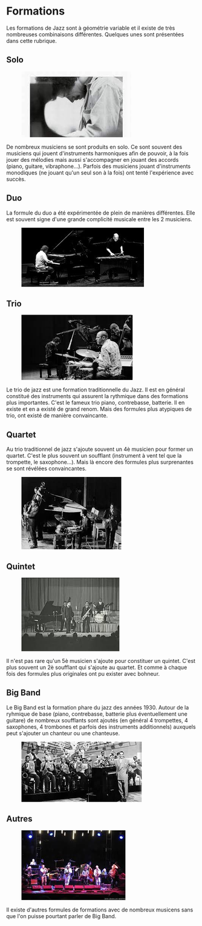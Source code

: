 # Formations

Les formations de Jazz sont à géométrie variable et il existe de très nombreuses combinaisons différentes. Quelques unes sont présentées dans cette rubrique.

## Solo
<div class="encart-paragraph">
<a href="/#/formations/c1-solo.md#présentation-générale">
<figure class="app-frame formations encart styles" data-title="Keith Jarrett"><img src="assets/images/Keith.Jarrett2.jpg"></figure></a>
<p> De nombreux musiciens se sont produits en solo. Ce sont souvent des musiciens qui jouent d'instruments harmoniques afin de pouvoir, à la fois jouer des mélodies mais aussi s'accompagner en jouant des accords (piano, guitare, vibraphone...). Parfois des musiciens jouant d'instruments monodiques (ne jouant qu'un seul son à la fois) ont tenté l'expérience avec succès.</p></div>

## Duo
<div class="encart-paragraph"><p>La formule du duo a été expérimentée de plein de manières différentes. Elle est souvent signe d'une grande complicité musicale entre les 2 musiciens.</p>
<a href="/#/formations/c2-duo.md#Duo">
<figure class="app-frame formations encart styles" data-title="Chick Corea et Gary Burton"><img src="assets/images/Chick-Corea__Gary-Burton.jpg"></figure></a>
</div>

## Trio
<div class="encart-paragraph">
<a href="/#/formations/c3-trio.md#Trio">
<figure class="app-frame formations encart styles" data-title="Brad Mehldau Trio"><img src="assets/images/Brad-Mehldau-Trio.jpg"></figure></a>
<p> Le trio de jazz est une formation traditionnelle du Jazz. Il est en général constitué des instruments qui assurent la rythmique dans des formations plus importantes. C'est le fameux trio piano, contrebasse, batterie. Il en existe et en a existé de grand renom. Mais des formules plus atypiques de trio, ont existé de manière convaincante.</p></div>


## Quartet
<div class="encart-paragraph"><p> Au trio traditionnel de jazz s'ajoute souvent un 4è musicien pour former un quartet. C'est le plus souvent un soufflant (instrument à vent tel que la trompette, le saxophone...). Mais là encore des formules plus surprenantes se sont révélées convaincantes. </p>
<a href="/#/formations/c4-quartet.md#Quartet">
<figure class="app-frame formations encart styles" data-title="John Coltrane Quartet"><img src="assets/images/John-Coltrane-Quartet.jpg"></figure></a>
</div>

## Quintet
<div class="encart-paragraph">
<a href="/#/formations/c5-quintet.md#Quintet">
<figure class="app-frame formations encart styles" data-title="Art Blakey and the Jazz Messangers"><img src="assets/images/Art-Blakey-and-the-Jazz-Messangers2.jpg"></figure></a>
<p> Il n'est pas rare qu'un 5è musicien s'ajoute pour constituer un quintet. C'est plus souvent un 2è soufflant qui s'ajoute au quartet. Et comme à chaque fois des formules plus originales ont pu exister avec bohneur.</p></div>

## Big Band
<div class="encart-paragraph"><p> Le Big Band est la formation phare du jazz des années 1930. Autour de la ryhmique de base (piano, contrebasse, batterie plus éventuellement une guitare) de nombreux soufflants sont ajoutés (en général 4 trompettes, 4 saxophones, 4 trombones et parfois des instruments additionnels) auxquels peut s'ajouter un chanteur ou une chanteuse.</p>
<a href="/#/formations/c6-big-band.md">
<figure class="app-frame formations encart styles" data-title="Big Band de Duke Ellington"><img src="assets/images/Big-Band-Duke-Ellington3.jpg"></figure></a>
</div>

## Autres
<div class="encart-paragraph">
<a href="/#/formations/c7-autres.md">
<figure class="app-frame formations encart styles" data-title="Andy Emler Megaoctet"><img src="assets/images/Andy-Emler-Megaoctet4.jpg"></figure></a>
<p> Il existe d'autres formules de formations avec de nombreux musicens sans que l'on puisse pourtant parler de Big Band.</p></div>